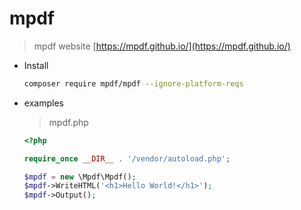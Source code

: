 # mpdf

> mpdf website [https://mpdf.github.io/](https://mpdf.github.io/)

- Install
    ```sh
    composer require mpdf/mpdf --ignore-platform-reqs
    ```
    
- examples 
    > mpdf.php

    ```php
    <?php

    require_once __DIR__ . '/vendor/autoload.php';

    $mpdf = new \Mpdf\Mpdf();
    $mpdf->WriteHTML('<h1>Hello World!</h1>');
    $mpdf->Output();
    ```
